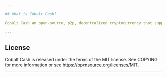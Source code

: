 ```yaml
---

## What is Cobalt Cash?

Cobalt Cash an open-source, p2p, decentralized cryptocurrency that supports Masternodes.

---
```


## License

Cobalt Cash is released under the terms of the MIT license. See COPYING for more information or see https://opensource.org/licenses/MIT.

---